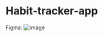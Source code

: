 # Habit-tracker-app
Figma:
![image](https://user-images.githubusercontent.com/106325339/219110121-c4a23b40-35bb-476f-9f36-a6e8b5a1d993.png)
